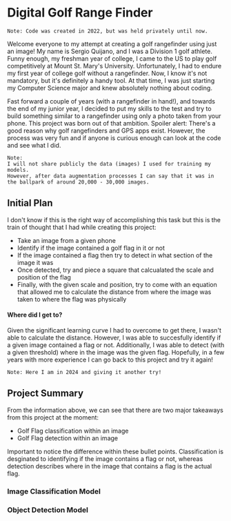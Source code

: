 # Digital Golf Range Finder

```
Note: Code was created in 2022, but was held privately until now.
```

Welcome everyone to my attempt at creating a golf rangefinder using just an image! My name is Sergio Quijano, and I was a Division 1 golf athlete. Funny enough, my freshman year of college, I came to the US to play golf competitively at Mount St. Mary's University. Unfortunately, I had to endure my first year of college golf without a rangefinder. Now, I know it's not mandatory, but it's definitely a handy tool. At that time, I was just starting my Computer Science major and knew absolutely nothing about coding.

Fast forward a couple of years (with a rangefinder in hand!), and towards the end of my junior year, I decided to put my skills to the test and try to build something similar to a rangefinder using only a photo taken from your phone. This project was born out of that ambition. Spoiler alert: There's a good reason why golf rangefinders and GPS apps exist. However, the process was very fun and if anyone is curious enough can look at the code and see what I did. 

```
Note:
I will not share publicly the data (images) I used for training my models.
However, after data augmentation processes I can say that it was in the ballpark of around 20,000 - 30,000 images.
```

## Initial Plan

I don't know if this is the right way of accomplishing this task but this is the train of thought that I had while creating this project:
- Take an image from a given phone
- Identify if the image contained a golf flag in it or not
- If the image contained a flag then try to detect in what section of the image it was
- Once detected, try and piece a square that calcualated the scale and position of the flag
- Finally, with the given scale and position, try to come with an equation that allowed me to calculate the distance from where the image was taken to where the flag was physically

#### Where did I get to?
Given the significant learning curve I had to overcome to get there, I wasn't able to calculate the distance. However, I was able to succesfully identify if a given image contained a flag or not. Additionally, I was able to detect (with a given threshold) where in the image was the given flag. Hopefully, in a few years with more experience I can go back to this project and try it again!

`Note: Here I am in 2024 and giving it another try!`

## Project Summary

From the information above, we can see that there are two major takeaways from this project at the moment:
- Golf Flag classification within an image
- Golf Flag detection within an image

Important to notice the difference within these bullet points. Classification is desginated to identifying if the image contains a flag or not, whereas detection describes where in the image that contains a flag is the actual flag.

### Image Classification Model


### Object Detection Model
